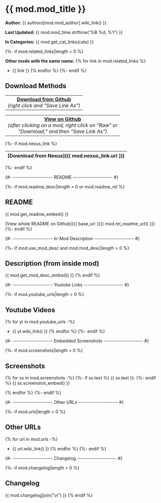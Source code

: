# {{ mod.mod_title }}

**Author:** {{ authors[mod.mod_author].wiki_link() }}

**Last Updated:** {{ mod.mod_time.strftime('%B %d, %Y') }}

**In Categories:** {{ mod.get_cat_links(cats) }}

{%- if mod.related_links|length > 0 %}

**Other mods with the same name:**
{% for link in mod.related_links %}
- {{ link }}
{% endfor %}
{%- endif %}

## Download Methods

<table>
<tr>
<td align="center">
<b><a href="{{ dl_base_url }}{{ mod.rel_url() }}">Download from Github</a></b>
<br/>
<em>(right click and "Save Link As")</em>
</td>
</tr>
</table>

<table>
<tr>
<td align="center">
<b><a href="{{ base_url }}{{ mod.rel_url_dir() }}">View on Github</a></b>
<br/>
<em>(after clicking on a mod, right click on "Raw" or<br/>"Download," and then "Save Link As")</em>
</td>
</tr>
</table>

{%- if mod.nexus_link %}

[Download from Nexus]({{ mod.nexus_link.url }}) |
----|
{%- endif %}

{#- -------------------- README -------------------- #}

{%- if mod.readme_desc|length > 0 or mod.readme_rel %}

## README

{{ mod.get_readme_embed() }}

[View whole README on Github]({{ base_url }}{{ mod.rel_readme_url() }})
{%- endif %}

{#- -------------------- In-Mod Description -------------------- #}

{%- if mod.use_mod_desc and mod.mod_desc|length > 0 %}

## Description (from inside mod)

{{ mod.get_mod_desc_embed() }}
{% endif %}

{#- -------------------- Youtube Links -------------------- #}

{%- if mod.youtube_urls|length > 0 %}

## Youtube Videos

{% for yt in mod.youtube_urls -%}
- {{ yt.wiki_link() }}
{% endfor %}
{%- endif %}

{#- -------------------- Embedded Screenshots -------------------- #}

{%- if mod.screenshots|length > 0 %}

## Screenshots

{% for ss in mod.screenshots -%}
{%- if ss.text %}
{{ ss.text }}:
{%- endif %}
{{ ss.screenshot_embed() }}

{% endfor %}
{%- endif %}

{#- -------------------- Other URLs -------------------- #}

{%- if mod.urls|length > 0 %}

## Other URLs

{% for url in mod.urls -%}
- {{ url.wiki_link() }}
{% endfor %}
{%- endif %}

{#- -------------------- Changelog -------------------- #}

{%- if mod.changelog|length > 0 %}

## Changelog

{{ mod.changelog|join("\n") }}
{% endif %}
